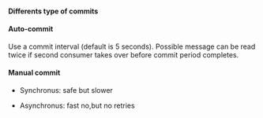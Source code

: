 #### Differents type of commits

#### Auto-commit
Use a commit interval (default is 5 seconds). Possible message can be read twice if second consumer
takes over before commit period completes.

#### Manual commit
- Synchronus: safe but slower

- Asynchronus: fast no,but no retries


